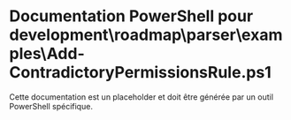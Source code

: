 # Documentation PowerShell pour development\roadmap\parser\examples\Add-ContradictoryPermissionsRule.ps1

Cette documentation est un placeholder et doit être générée par un outil PowerShell spécifique.
